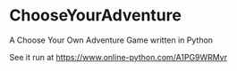 # ChooseYourAdventure
A Choose Your Own Adventure Game written in Python

See it run at https://www.online-python.com/A1PG9WRMvr
